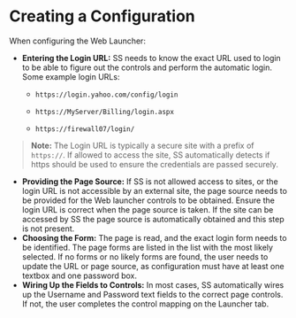 [title]: # (Creating a Configuration)
[tags]: # (Launcher)
[priority]: # (1000)

# Creating a Configuration

When configuring the Web Launcher:

- **Entering the Login URL:** SS needs to know the exact URL used to login to be able to figure out the controls and perform the automatic login. Some example login URLs:

  - `https://login.yahoo.com/config/login`

  - `https://MyServer/Billing/login.aspx`
    
  - `https://firewall07/login/`

> **Note:** The Login URL is typically a secure site with a prefix of `https://`. If allowed to access the site, SS automatically detects if https should be used to ensure the credentials are passed securely.

- **Providing the Page Source:** If SS is not allowed access to sites, or the login URL is not accessible by an external site, the page source needs to be provided for the Web launcher controls to be obtained. Ensure the login URL is correct when the page source is taken. If the site can be accessed by SS the page source is automatically obtained and this step is not present.
- **Choosing the Form:** The page is read, and the exact login form needs to be identified. The page forms are listed in the list with the most likely selected. If no forms or no likely forms are found, the user needs to update the URL or page source, as configuration must have at least one textbox and one password box.
- **Wiring Up the Fields to Controls:** In most cases, SS automatically wires up the Username and Password text fields to the correct page controls. If not, the user completes the control mapping on the Launcher tab.
